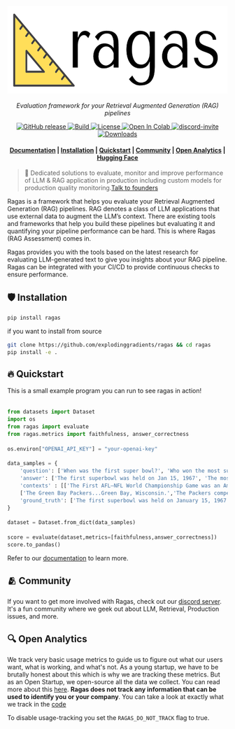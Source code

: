 <h1 align="center">
  <img style="vertical-align:middle" height="200"
  src="./docs/_static/imgs/logo.png">
</h1>
<p align="center">
  <i>Evaluation framework for your Retrieval Augmented Generation (RAG) pipelines</i>
</p>

<p align="center">
    <a href="https://github.com/explodinggradients/ragas/releases">
        <img alt="GitHub release" src="https://img.shields.io/github/release/explodinggradients/ragas.svg">
    </a>
    <a href="https://www.python.org/">
            <img alt="Build" src="https://img.shields.io/badge/Made%20with-Python-1f425f.svg?color=purple">
    </a>
    <a href="https://github.com/explodinggradients/ragas/blob/master/LICENSE">
        <img alt="License" src="https://img.shields.io/github/license/explodinggradients/ragas.svg?color=green">
    </a>
    <a href="https://colab.research.google.com/github/explodinggradients/ragas/blob/main/docs/quickstart.ipynb">
        <img alt="Open In Colab" src="https://colab.research.google.com/assets/colab-badge.svg">
    </a>
    <a href="https://discord.gg/5djav8GGNZ">
        <img alt="discord-invite" src="https://dcbadge.vercel.app/api/server/5djav8GGNZ?style=flat">
    </a>
    <a href="https://github.com/explodinggradients/ragas/">
        <img alt="Downloads" src="https://badges.frapsoft.com/os/v1/open-source.svg?v=103">
    </a>
</p>

<h4 align="center">
    <p>
        <a href="https://docs.ragas.io/">Documentation</a> |
        <a href="#shield-installation">Installation</a> |
        <a href="#fire-quickstart">Quickstart</a> |
        <a href="#-community">Community</a> |
        <a href="#-open-analytics">Open Analytics</a> |
        <a href="https://huggingface.co/explodinggradients">Hugging Face</a>
    <p>
</h4>

> 🚀 Dedicated solutions to evaluate, monitor and improve performance of LLM & RAG application in production including custom models for production quality monitoring.[Talk to founders](https://cal.com/shahul-ragas/30min)

Ragas is a framework that helps you evaluate your Retrieval Augmented Generation (RAG) pipelines. RAG denotes a class of LLM applications that use external data to augment the LLM’s context. There are existing tools and frameworks that help you build these pipelines but evaluating it and quantifying your pipeline performance can be hard. This is where Ragas (RAG Assessment) comes in.

Ragas provides you with the tools based on the latest research for evaluating LLM-generated text to give you insights about your RAG pipeline. Ragas can be integrated with your CI/CD to provide continuous checks to ensure performance.

## :shield: Installation

```bash
pip install ragas
```

if you want to install from source

```bash
git clone https://github.com/explodinggradients/ragas && cd ragas
pip install -e .
```

## :fire: Quickstart

This is a small example program you can run to see ragas in action!

```python

from datasets import Dataset 
import os
from ragas import evaluate
from ragas.metrics import faithfulness, answer_correctness

os.environ["OPENAI_API_KEY"] = "your-openai-key"

data_samples = {
    'question': ['When was the first super bowl?', 'Who won the most super bowls?'],
    'answer': ['The first superbowl was held on Jan 15, 1967', 'The most super bowls have been won by The New England Patriots'],
    'contexts' : [['The First AFL–NFL World Championship Game was an American football game played on January 15, 1967, at the Los Angeles Memorial Coliseum in Los Angeles,'], 
    ['The Green Bay Packers...Green Bay, Wisconsin.','The Packers compete...Football Conference']],
    'ground_truth': ['The first superbowl was held on January 15, 1967', 'The New England Patriots have won the Super Bowl a record six times']
}

dataset = Dataset.from_dict(data_samples)

score = evaluate(dataset,metrics=[faithfulness,answer_correctness])
score.to_pandas()
```

Refer to our [documentation](https://docs.ragas.io/) to learn more.


## 🫂 Community

If you want to get more involved with Ragas, check out our [discord server](https://discord.gg/5djav8GGNZ). It's a fun community where we geek out about LLM, Retrieval, Production issues, and more.

## 🔍 Open Analytics

We track very basic usage metrics to guide us to figure out what our users want, what is working, and what's not. As a young startup, we have to be brutally honest about this which is why we are tracking these metrics. But as an Open Startup, we open-source all the data we collect. You can read more about this [here](https://github.com/explodinggradients/ragas/issues/49). **Ragas does not track any information that can be used to identify you or your company**. You can take a look at exactly what we track in the [code](./src/ragas/_analytics.py)

To disable usage-tracking you set the `RAGAS_DO_NOT_TRACK` flag to true.
